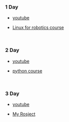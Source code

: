 ### 1 Day

- [youtube](https://www.youtube.com/watch?v=ZD1WHWE0504&list=PLK0b4e05LnzaoPprZ8j0d7TFm3O__JU-U&index=5&t=4s&pp=iAQB)

- [Linux for robotics course](https://www.youtube.com/redirect?event=video_description&redir_token=QUFFLUhqbUR1akhVNDFJdnFXSUhZaXMzempSODZPbTFYd3xBQ3Jtc0trT2JCblNJbVFwTkIyeVo2NkFxN0hycDlycVA3eC1nZFZnNkxndXRRYlA5NXFiRGdGclVvSUlHRldzSHB6SkM0WWJYNU5PaER6bWpxYlFTbXVFTEMxQksyVmhvMlhNNWxqY09JN3BfNHVBZEZTRmctSQ&q=https%3A%2F%2Fapp.theconstruct.ai%2Fcourses%2F185&v=ZD1WHWE0504)

<br>

### 2 Day

- [youtube](https://www.youtube.com/watch?v=VeFnm7bLhsM&list=PLK0b4e05LnzaoPprZ8j0d7TFm3O__JU-U&index=4)

- [python course](https://app.theconstruct.ai/courses/python-3-for-robotics-58/)

<br>

### 3 Day

- [youtube](https://www.youtube.com/watch?v=DnWu6iVcVRU&list=PLK0b4e05LnzaoPprZ8j0d7TFm3O__JU-U&index=3)

- [My Rosject](https://app.theconstruct.ai/rosjects/897631/)
